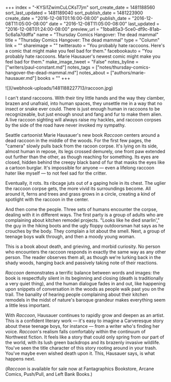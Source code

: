 +++
index = "-KYSi1ZwimCuLCKsT7jm"
sort_create_date = 1481188560
sort_last_updated = 1481189040
sort_publish_date = 1481223900
create_date = "2016-12-08T01:16:00-08:00"
publish_date = "2016-12-08T11:05:00-08:00"
date = "2016-12-08T11:05:00-08:00"
last_updated = "2016-12-08T01:24:00-08:00"
preview_url = "1bba85a3-5ce0-df9c-81ab-5c6a1a7ddffa"
name = "Thursday Comics Hangover: The dead mammal"
title = "Thursday Comics Hangover: The dead mammal"
type = "Column"
link = ""
shareimage = ""
twitterauto = "You probably hate raccoons. Here's a comic that might make you feel bad for them."
facebookauto = "You probably hate raccoons. Marie Hausauer's newest comic might make you feel bad for them."
make_image_tweet = "False"
notes_byline = ["writers/paul-constant.md"]
notes_tags = ["notes/thursday-comics-hangover-the-dead-mammal.md"]
notes_about = ["authors/marie-hausauer.md"]
books = ""
+++
<p class="image">![](/webhook-uploads/1481188227713/raccoon.jpg)</p>

I can't stand raccoons. With their tiny little hands and the way they clamber, brazen and unafraid, into human spaces, they unsettle me in a way that no insect or snake ever could. There is just enough human in raccoons to be recognizeable, but just enough snout and fang and fur to make them alien. A live raccoon sighting will always raise my hackles, and raccoon corpses by the side of the road have never invoked my sympathy.

Seattle cartoonist Marie Hausauer's new book *Raccoon* centers around a dead raccoon in the middle of the woods. For the first few pages, the "camera" slowly pulls back from the racoon corpse. It's lying on its side, almost human in repose, its legs crossed demurely, one front paw extended out further than the other, as though reaching for something. Its eyes are closed, hidden behind the creepy black band of fur that masks the eyes like a cartoon burglar. It's impossible for anyone — even a lifelong raccoon hater like myself — to not feel sad for the critter.

Eventually, it rots. Its ribcage juts out of a gaping hole in its chest. The uglier the raccoon corpse gets, the more vivid its surroundings become. All around it, ferns and trees and grass grows in a circle, creating a kind of spotlight with the raccoon in the center. 

And then come the people. Three sets of humans encounter the corpse, dealing with it in different ways. The first party is a group of adults who are complaining about kitchen remodel projects. "Looks like he died snarlin'," the guy in the hiking boots and the ugly floppy outdoorsman hat says as he crouches by the body. They complain a lot about the smell. Next, a group of teenage boys walk through, and then a moody young woman.

This is a book about death, and grieving, and morbid curiosity. No person who encounters the raccoon responds in exactly the same way as any other person. The reader observes them all, as though we're lurking back in the shady woods, hanging back and passively taking note of their reactions.

*Raccoon* demonstrates a terrific balance between words and images: the book is respectfully silent in its beginning and closing (death is traditionally a very quiet thing), and the human dialogue fades in and out, like happening upon snippets of conversation in the woods as people walk past you on the trail. The banality of hearing people complaining about their kitchen remodels in the midst of nature's baroque grandeur makes everything seem a little less important.

With *Raccoon*, Hausauer continues to rapidly grow and deepen as an artist. This is a confident literary work — it's easy to imagine a Carveresque story about these teenage boys, for instance — from a writer who's finding her voice. *Raccoon*'s realism falls comfortably within the continuum of Northwest fiction. It feels like a story that could only spring from our part of the world, with its lush green backdrops and its brazenly invasive wildlife. You've seen the title character of this story rooting around in your trash. You've maybe even wished death upon it. This, Hausauer says, is what happens next.

(*Raccoon* is available for sale now at Fantagraphics Bookstore, Arcane Comics, Push/Pull, and Left Bank Books.)